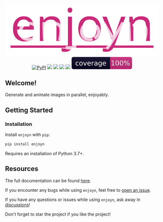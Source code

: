 <p align="center">
   <a href="https://github.com/ahuang11/enjoyn" alt="Enjoyn Logo">
    <img src="https://raw.githubusercontent.com/ahuang11/enjoyn/main/docs/assets/enjoyn_white.svg" /></a>
   <br>
   <a href="https://pypi.python.org/pypi/enjoyn/" alt="PyPI version">
     <img alt="PyPI" src="https://img.shields.io/pypi/v/enjoyn?color=CA2A7A&labelColor=090422"></a>
   <a href="https://github.com/ahuang11/enjoyn/" alt="Stars">
     <img src="https://img.shields.io/github/stars/ahuang11/enjoyn?color=CA2A7A&labelColor=090422" /></a>
   <a href="https://pepy.tech/badge/enjoyn/" alt="Downloads">
     <img src="https://img.shields.io/pypi/dm/enjoyn?color=CA2A7A&labelColor=090422" /></a>
   <a href="https://github.com/ahuang11/enjoyn/pulse" alt="Activity">
     <img src="https://img.shields.io/github/commit-activity/m/ahuang11/enjoyn?color=CA2A7A&labelColor=090422" /></a>
   <a href="https://github.com/ahuang11/enjoyn/graphs/contributors" alt="Contributors">
     <img src="https://img.shields.io/github/contributors/ahuang11/enjoyn?color=CA2A7A&labelColor=090422" /></a>
   <a href="https://github.com/ahuang11/enjoyn/tree/main/tests" alt="Coverage">
     <img src="https://raw.githubusercontent.com/ahuang11/enjoyn/main/docs/assets/coverage.svg" /></a>
</p>

## Welcome!

Generate and animate images in parallel, enjoyably.

## Getting Started

### Installation

Install `enjoyn` with `pip`:

```bash
pip install enjoyn
```

Requires an installation of Python 3.7+.

## Resources

The full documentation can be found [here](https://enjoyn.readthedocs.io/en/latest/index.html).

If you encounter any bugs while using `enjoyn`, feel free to [open an issue](https://github.com/ahuang11/enjoyn/issues).

If you have any questions or issues while using `enjoyn`, ask away in [discussions](https://github.com/ahuang11/enjoyn/discussions/)!

Don't forget to star the project if you like the project!
